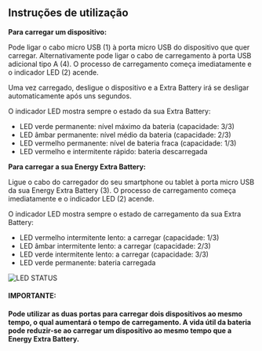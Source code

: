 ## Instruções de utilização

**Para carregar um dispositivo:**

Pode ligar o cabo micro USB (1) à porta micro USB do dispositivo que quer carregar. Alternativamente pode ligar o cabo de carregamento à porta USB adicional tipo A (4). O processo de carregamento começa imediatamente e o indicador LED (2) acende.

Uma vez carregado, desligue o dispositivo e a Extra Battery irá se desligar automaticamente após uns segundos.

O indicador LED mostra sempre o estado da sua Extra Battery: 

* LED verde permanente: nível máximo da bateria (capacidade: 3/3)
* LED âmbar permanente: nível médio da bateria (capacidade: 2/3)
* LED vermelho permanente: nível de bateria fraca (capacidade: 1/3)
* LED vermelho e intermitente rápido: bateria descarregada


**Para carregar a sua Energy Extra Battery:**

Ligue o cabo do carregador do seu smartphone ou tablet à porta micro USB da sua Energy Extra Battery (3). O processo de carregamento começa imediatamente e o indicador LED (2) acende.

O indicador LED mostra sempre o estado de carregamento da sua Extra Battery:

* LED vermelho intermitente lento: a carregar (capacidade: 1/3)
* LED âmbar intermitente lento: a carregar (capacidade: 2/3)
* LED verde intermitente lento: a carregar (capacidade: 3/3)
* LED verde permanente: bateria carregada 

![LED STATUS](http://static.energysistem.com/images/manuals/42252/55c071b2d0c5d.jpg)

#### **IMPORTANTE:**

#### Pode utilizar as duas portas para carregar dois dispositivos ao mesmo tempo, o qual aumentará o tempo de carregamento. A vida útil da bateria pode reduzir-se ao carregar um dispositivo ao mesmo tempo que a Energy Extra Battery. 


